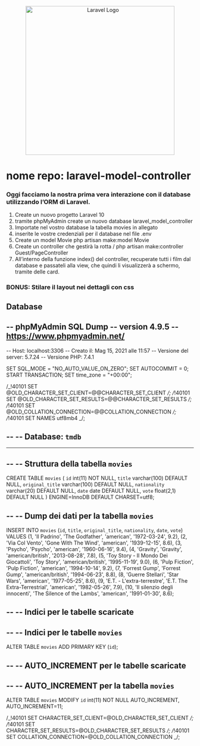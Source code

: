 <p align="center"><a href="https://laravel.com" target="_blank"><img src="https://raw.githubusercontent.com/laravel/art/master/logo-lockup/5%20SVG/2%20CMYK/1%20Full%20Color/laravel-logolockup-cmyk-red.svg" width="400" alt="Laravel Logo"></a></p>

# nome repo: **laravel-model-controller**

### Oggi facciamo la nostra prima vera interazione con il database utilizzando l’ORM di Laravel.

1. Create un nuovo progetto Laravel 10
2. tramite phpMyAdmin create un nuovo database laravel_model_controller
3. Importate nel vostro database la tabella movies in allegato
4. inserite le vostre credenziali per il database nel file .env
5. Create un model Movie php artisan make:model Movie
6. Create un controller che gestirà la rotta / php artisan make:controller Guest/PageController
7. All’interno della funzione index() del controller, recuperate tutti i film dal database e passateli alla view, che quindi li visualizzerà a schermo, tramite delle card.

### BONUS: Stilare il layout nei dettagli con css

## Database

-- phpMyAdmin SQL Dump
-- version 4.9.5
-- https://www.phpmyadmin.net/
--
-- Host: localhost:3306
-- Creato il: Mag 15, 2021 alle 11:57
-- Versione del server: 5.7.24
-- Versione PHP: 7.4.1

SET SQL_MODE = "NO_AUTO_VALUE_ON_ZERO";
SET AUTOCOMMIT = 0;
START TRANSACTION;
SET time_zone = "+00:00";

/_!40101 SET @OLD_CHARACTER_SET_CLIENT=@@CHARACTER_SET_CLIENT _/;
/_!40101 SET @OLD_CHARACTER_SET_RESULTS=@@CHARACTER_SET_RESULTS _/;
/_!40101 SET @OLD_COLLATION_CONNECTION=@@COLLATION_CONNECTION _/;
/_!40101 SET NAMES utf8mb4 _/;

--
-- Database: `tmdb`
--

---

--
-- Struttura della tabella `movies`
--

CREATE TABLE `movies` (
`id` int(11) NOT NULL,
`title` varchar(100) DEFAULT NULL,
`original_title` varchar(100) DEFAULT NULL,
`nationality` varchar(20) DEFAULT NULL,
`date` date DEFAULT NULL,
`vote` float(2,1) DEFAULT NULL
) ENGINE=InnoDB DEFAULT CHARSET=utf8;

--
-- Dump dei dati per la tabella `movies`
--

INSERT INTO `movies` (`id`, `title`, `original_title`, `nationality`, `date`, `vote`) VALUES
(1, 'Il Padrino', 'The Godfather', 'american', '1972-03-24', 9.2),
(2, 'Via Col Vento', 'Gone With The Wind', 'american', '1939-12-15', 8.6),
(3, 'Psycho', 'Psycho', 'american', '1960-06-16', 9.4),
(4, 'Gravity', 'Gravity', 'american/british', '2013-08-28', 7.8),
(5, 'Toy Story - Il Mondo Dei Giocattoli', 'Toy Story', 'american/british', '1995-11-19', 9.0),
(6, 'Pulp Fiction', 'Pulp Fiction', 'american', '1994-10-14', 9.2),
(7, 'Forrest Gump', 'Forrest Gump', 'american/british', '1994-06-23', 8.8),
(8, 'Guerre Stellari', 'Star Wars', 'american', '1977-05-25', 8.6),
(9, 'E.T. - L\'extra-terrestre', 'E.T. The Extra-Terrestrial', 'american', '1982-05-26', 7.9),
(10, 'Il silenzio degli innocenti', 'The Silence of the Lambs', 'american', '1991-01-30', 8.6);

--
-- Indici per le tabelle scaricate
--

--
-- Indici per le tabelle `movies`
--
ALTER TABLE `movies`
ADD PRIMARY KEY (`id`);

--
-- AUTO_INCREMENT per le tabelle scaricate
--

--
-- AUTO_INCREMENT per la tabella `movies`
--
ALTER TABLE `movies`
MODIFY `id` int(11) NOT NULL AUTO_INCREMENT, AUTO_INCREMENT=11;

/_!40101 SET CHARACTER_SET_CLIENT=@OLD_CHARACTER_SET_CLIENT _/;
/_!40101 SET CHARACTER_SET_RESULTS=@OLD_CHARACTER_SET_RESULTS _/;
/_!40101 SET COLLATION_CONNECTION=@OLD_COLLATION_CONNECTION _/;
